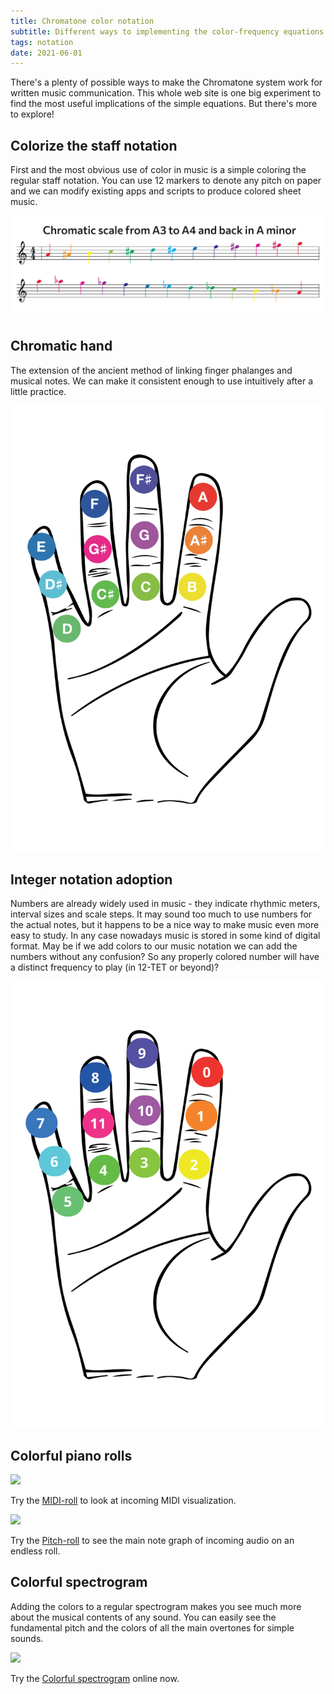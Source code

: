 ```yaml
---
title: Chromatone color notation
subtitle: Different ways to implementing the color-frequency equations for writing and reading music
tags: notation
date: 2021-06-01
---
```


There's a plenty of possible ways to make the Chromatone system work for written music communication. This whole web site is one big experiment to find the most useful implications of the simple equations. But there's more to explore!

## Colorize the staff notation

First and the most obvious use of color in music is a simple coloring the regular staff notation. You can use 12 markers to denote any pitch on paper and we can modify existing apps and scripts to produce colored sheet music.

<img src="./chromatic-scale.svg">

## Chromatic hand

The extension of the ancient method of linking finger phalanges and musical notes. We can make it consistent enough to use intuitively after a little practice.

<img src="./note-hand.svg">

## Integer notation adoption

Numbers are already widely used in music - they indicate rhythmic meters, interval sizes and scale steps. It may sound too much to use numbers for the actual notes, but it happens to be a nice way to make music even more easy to study. In any case nowadays music is stored in some kind of digital format. May be if we add colors to our music notation we can add the numbers without any confusion? So any properly colored number will have a distinct frequency to play (in 12-TET or beyond)?

<img src="./hand.svg">

## Colorful piano rolls

![](/media/apps/midi-roll.png)

Try the [MIDI-roll](/apps/midi/roll.md) to look at incoming MIDI visualization.

![](/media/apps/roll.png)

Try the [Pitch-roll](/apps/pitch/roll.md) to see the main note graph of incoming audio on an endless roll.

## Colorful spectrogram

Adding the colors to a regular spectrogram makes you see much more about the musical contents of any sound. You can easily see the fundamental pitch and the colors of all the main overtones for simple sounds.

![](/media/apps/spectrogram.png)

Try the [Colorful spectrogram](/apps/pitch/spectrogram.md) online now.